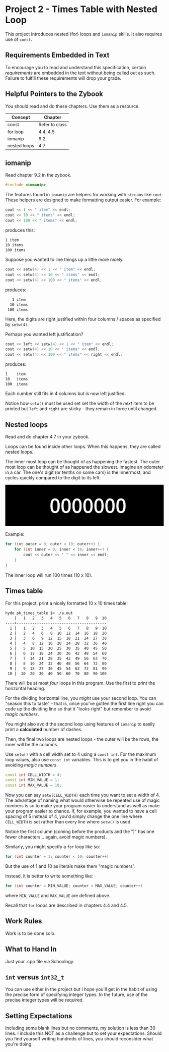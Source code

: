 # Project 2 - Times Table with Nested Loop

This project introduces nested (for) loops and `iomanip` skills. It
also requires use of `const`.

## Requirements Embedded in Text

To encourage you to read and understand this specification, certain
*requirements* are embedded in the text without being called out as
such. Failure to fulfill these requirements will drop your grade.

## Helpful Pointers to the Zybook

You should read and do these chapters. Use them as a resource.

| Concept | Chapter |
| ------- | ------- |
| const | Refer to class |
| for loop | 4.4, 4.5 |
| iomanip | 9.2 |
| nested loops | 4.7 |

## iomanip

Read chapter 9.2 in the zybook.

```c++
#include <iomanip>
```

The features found in `iomanip` are helpers for working with `streams`
like `cout`. These helpers are designed to make formatting output
easier. For example:

```c++
cout << 1 << " item" << endl;
cout << 10 << " items" << endl;
cout << 100 << " items" << endl;
```

produces this:

```text
1 item
10 items
100 items
```

Suppose you wanted to line things up a little more nicely.

```c++
cout << setw(4) << 1 << " item" << endl;
cout << setw(4) << 10 << " items" << endl;
cout << setw(4) << 100 << " items" << endl;
```

produces:

```text
   1 item
  10 items
 100 items
```

Here, the digits are right justified within four columns / spaces as
specified by `setw(4)`.

Perhaps you wanted left justification?

```c++
cout << left << setw(4) << 1 << " item" << endl;
cout << setw(4) << 10 << " items" << endl;
cout << setw(4) << 100 << " items" << right << endl;
```

produces:

```text
1    item
10   items
100  items
```

Each number still fits in 4 columns but is now left justified.

Notice
how `setw()` must be used set set the width of the *next* item to be
printed but `left` and `right` are sticky - they remain in force until
changed.

## Nested loops

Read and do chapter 4.7 in your zybook.

Loops can be found inside other loops. When this happens, they are
called nested loops.

The inner most loop can be thought of as happening the fastest. The
outer most loop can be thought of as happened the slowest. Imagine
an odometer in a car. The one's digit (or tenths on some cars) is the
innermost, and cycles quickly compared to the digit to its left.

![GIF](./odometer.gif)

Example:

```c++
for (int outer = 0; outer < 10; outer++) {
	for (int inner = 0; inner < 10; inner++) {
		cout << outer << " " << inner << endl;
	}
}
```

The inner loop will run 100 times (10 x 10).

## Times table

For this project, print a nicely formatted 10 x 10 times table:

```text
hyde pk_times_table $> ./a.out
    |   1   2   3   4   5   6   7   8   9  10
----+----------------------------------------
  1 |   1   2   3   4   5   6   7   8   9  10
  2 |   2   4   6   8  10  12  14  16  18  20
  3 |   3   6   9  12  15  18  21  24  27  30
  4 |   4   8  12  16  20  24  28  32  36  40
  5 |   5  10  15  20  25  30  35  40  45  50
  6 |   6  12  18  24  30  36  42  48  54  60
  7 |   7  14  21  28  35  42  49  56  63  70
  8 |   8  16  24  32  40  48  56  64  72  80
  9 |   9  18  27  36  45  54  63  72  81  90
 10 |  10  20  30  40  50  60  70  80  90 100
 ```

There will be at most *four* loops in this program.
Use the first to print the horizontal heading.

For the dividing horizontal line, you *might* use your second loop. You
can "season this to taste" - that is, once you've gotten the first line
right you can code up the dividing line so that it "looks right" but
remember to avoid *magic numbers*.

You might also avoid the second loop
using features of `iomanip` to easily print a **calculated** number of
dashes.

Then, the final two loops are nested loops - the outer will be the rows,
the inner will be the columns.

Use `setw()` with a cell width set to 4 using a `const int`. For the
maximum loop values, also use `const int` variables. This is to get you
in the habit of avoiding *magic numbers*.

```c++
const int CELL_WIDTH = 4;
const int MIN_VALUE = 1;
const int MAX_VALUE = 10;
```

Now you can say `setw(CELL_WIDTH)` each time you want to set a width
of 4. The advantage of naming what would otherwise be repeated use of
magic numbers is so to make your program easier to understand as well
as make your program easier to chance. If, for example, you wanted to
have a cell spacing of 5 instead of 4, you'd simply change the one
line where `CELL_WIDTH` is set rather than every line where `setw()`
is used.

Notice the first column (coming before the products and the "|" has
one fewer characters... again, avoid magic numbers).

Similarly, you might specify a `for` loop like so:

```c++
for (int counter = 1; counter < 10; counter++)
```

But the use of 1 and 10 as literals make them "magic numbers".

Instead, it is better to write something like:

```c++
for (int counter = MIN_VALUE; counter < MAX_VALUE; counter++)
```

where `MIN_VALUE` and `MAX_VALUE` are defined above.

Recall that `for` loops are described in chapters 4.4 and 4.5.

## Work Rules

Work is to be done solo.

## What to Hand In

Just your .cpp file via Schoology.

## `int` versus `int32_t`

You can use either in the project but I hope you'll get in the habit
of using the precise form of specifying integer types. In the future,
use of the precise integer types will be required.

## Setting Expectations

Including some blank lines but no comments, my solution is less than 30
lines. I include this NOT as a challenge but to set your expectations.
Should you find yourself writing hundreds of lines, you should
reconsider what you're doing.
